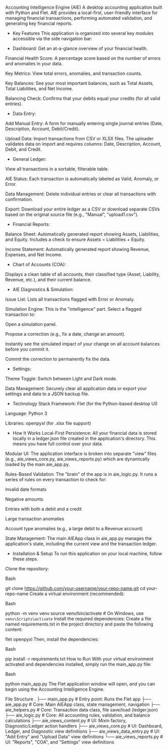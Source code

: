 Accounting Intelligence Engine (AIE)
A desktop accounting application built with Python and Flet. AIE provides a local-first, user-friendly interface for managing financial transactions, performing automated validation, and generating key financial reports.


- Key Features
This application is organized into several key modules accessible via the side navigation bar:

- Dashboard: Get an at-a-glance overview of your financial health.

Financial Health Score: A percentage score based on the number of errors and anomalies in your data.

Key Metrics: View total errors, anomalies, and transaction counts.

Key Balances: See your most important balances, such as Total Assets, Total Liabilities, and Net Income.

Balancing Check: Confirms that your debits equal your credits (for all valid entries).

- Data Entry:

Add Manual Entry: A form for manually entering single journal entries (Date, Description, Account, Debit/Credit).

Upload Data: Import transactions from CSV or XLSX files. The uploader validates data on import and requires columns: Date, Description, Account, Debit, and Credit.

- General Ledger:

View all transactions in a sortable, filterable table.

AIE Status: Each transaction is automatically labeled as Valid, Anomaly, or Error.

Data Management: Delete individual entries or clear all transactions with confirmation.

Export: Download your entire ledger as a CSV or download separate CSVs based on the original source file (e.g., "Manual", "upload1.csv").

- Financial Reports:

Balance Sheet: Automatically generated report showing Assets, Liabilities, and Equity. Includes a check to ensure Assets = Liabilities + Equity.

Income Statement: Automatically generated report showing Revenue, Expenses, and Net Income.

- Chart of Accounts (COA):

Displays a clean table of all accounts, their classified type (Asset, Liability, Revenue, etc.), and their current balance.

- AIE Diagnostics & Simulation:

Issue List: Lists all transactions flagged with Error or Anomaly.

Simulation Engine: This is the "intelligence" part. Select a flagged transaction to:

Open a simulation panel.

Propose a correction (e.g., fix a date, change an amount).

Instantly see the simulated impact of your change on all account balances before you commit it.

Commit the correction to permanently fix the data.

- Settings:

Theme Toggle: Switch between Light and Dark mode.

Data Management: Securely clear all application data or export your settings and data to a JSON backup file.

- Technology Stack
Framework: Flet (for the Python-based desktop UI)

Language: Python 3

Libraries: openpyxl (for .xlsx file support)

- How It Works
Local-First Persistence: All your financial data is stored locally in a ledger.json file created in the application's directory. This means you have full control over your data.

Modular UI: The application interface is broken into separate "view" files (e.g., aie_views_core.py, aie_views_reports.py) which are dynamically loaded by the main aie_app.py.

Rules-Based Validation: The "brain" of the app is in aie_logic.py. It runs a series of rules on every transaction to check for:

Invalid date formats

Negative amounts

Entries with both a debit and a credit

Large transaction anomalies

Account type anomalies (e.g., a large debit to a Revenue account)

State Management: The main AIEApp class in aie_app.py manages the application's state, including the current view and the transaction ledger.

- Installation & Setup
To run this application on your local machine, follow these steps.

Clone the repository:

Bash

git clone https://github.com/your-username/your-repo-name.git
cd your-repo-name
Create a virtual environment (recommended):

Bash

python -m venv venv
source venv/bin/activate  # On Windows, use `venv\Scripts\activate`
Install the required dependencies: Create a file named requirements.txt in the project directory and paste the following content:

flet
openpyxl
Then, install the dependencies:

Bash

pip install -r requirements.txt
 How to Run
With your virtual environment activated and dependencies installed, simply run the main_app.py file:

Bash

python main_app.py
The Flet application window will open, and you can begin using the Accounting Intelligence Engine.

 File Structure
.
├── main_app.py             # Entry point: Runs the Flet app
├── aie_app.py              # Core: Main AIEApp class, state management, navigation
├── aie_helpers.py          # Core: Transaction data class, file save/load (ledger.json)
├── aie_logic.py            # Core: All accounting rules, validation, and balance calculations
├── aie_views_content.py    # UI: Mixin factory, Diagnostic/Ledger action handlers
├── aie_views_core.py       # UI: Dashboard, Ledger, and Diagnostic view definitions
├── aie_views_data_entry.py # UI: "Add Entry" and "Upload Data" view definitions
└── aie_views_reports.py    # UI: "Reports", "COA", and "Settings" view definitions
